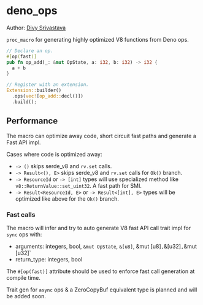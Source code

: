 # deno_ops

Author: [Divy Srivastava](https://github.com/littledivy)

`proc_macro` for generating highly optimized V8 functions from Deno ops.

```rust
// Declare an op.
#[op(fast)]
pub fn op_add(_: &mut OpState, a: i32, b: i32) -> i32 {
  a + b
}

// Register with an extension.
Extension::builder()
  .ops(vec![op_add::decl()])
  .build();
```

## Performance

The macro can optimize away code, short circuit fast paths and generate a Fast
API impl.

Cases where code is optimized away:

- `-> ()` skips serde_v8 and `rv.set` calls.
- `-> Result<(), E>` skips serde_v8 and `rv.set` calls for `Ok()` branch.
- `-> ResourceId` or `-> [int]` types will use specialized method like
  `v8::ReturnValue::set_uint32`. A fast path for SMI.
- `-> Result<ResourceId, E>` or `-> Result<[int], E>` types will be optimized
  like above for the `Ok()` branch.

### Fast calls

The macro will infer and try to auto generate V8 fast API call trait impl for
`sync` ops with:

- arguments: integers, bool, `&mut OpState`, `&[u8]`, &mut [u8]`,`&[u32]`,`&mut
  [u32]`
- return_type: integers, bool

The `#[op(fast)]` attribute should be used to enforce fast call generation at
compile time.

Trait gen for `async` ops & a ZeroCopyBuf equivalent type is planned and will be
added soon.
